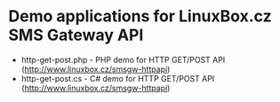 Demo applications for LinuxBox.cz SMS Gateway API
=================================================

* http-get-post.php - PHP demo for HTTP GET/POST API (http://www.linuxbox.cz/smsgw-httpapi)
* http-get-post.cs - C# demo for HTTP GET/POST API (http://www.linuxbox.cz/smsgw-httpapi)
